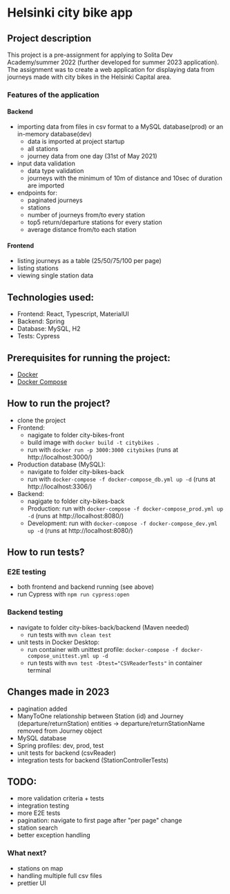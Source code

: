 # Helsinki city bike app

## Project description

This project is a pre-assignment for applying to Solita Dev Academy/summer 2022  (further developed for summer 2023 application). The assignment was to create a web application for displaying data from journeys made with city bikes in the Helsinki Capital area.

### Features of the application
#### Backend  
- importing data from files in csv format to a MySQL database(prod) or an in-memory database(dev)
    - data is imported at project startup
    - all stations
    - journey data from one day (31st of May 2021)
- input data validation
    - data type validation
    - journeys with the minimum of 10m of distance and 10sec of duration are imported
- endpoints for:
    - paginated journeys
    - stations
    - number of journeys from/to every station
    - top5 return/departure stations for every station
    - average distance from/to each station
#### Frontend
- listing journeys as a table (25/50/75/100 per page)
- listing stations
- viewing single station data

## Technologies used:
- Frontend: React, Typescript, MaterialUI
- Backend: Spring
- Database: MySQL, H2
- Tests: Cypress

## Prerequisites for running the project:
- [Docker](https://docs.docker.com/get-docker/)
- [Docker Compose](https://docs.docker.com/compose/install/)

## How to run the project?
- clone the project
- Frontend:
    - nagigate to folder city-bikes-front
    - build image with `docker build -t citybikes .`
    - run with `docker run -p 3000:3000 citybikes` (runs at http://localhost:3000/)
- Production database (MySQL):
    - navigate to folder city-bikes-back
    - run with `docker-compose -f docker-compose_db.yml up -d` (runs at http://localhost:3306/)
- Backend:
    - nagigate to folder city-bikes-back
    - Production: run with `docker-compose -f docker-compose_prod.yml up -d` (runs at http://localhost:8080/)
    - Development: run with `docker-compose -f docker-compose_dev.yml up -d` (runs at http://localhost:8080/)

## How to run tests?

### E2E testing
- both frontend and backend running (see above)
- run Cypress with `npm run cypress:open`

### Backend testing
- navigate to folder city-bikes-back/backend (Maven needed)
    - run tests with `mvn clean test`
- unit tests in Docker Desktop:
    - run container with unittest profile: `docker-compose -f docker-compose_unittest.yml up -d`
    - run tests with `mvn test -Dtest="CSVReaderTests"` in container terminal

## Changes made in 2023
- pagination added
- ManyToOne relationship between Station (id) and Journey (departure/returnStation) entities -> departure/returnStationName removed from Journey object
- MySQL database
- Spring profiles: dev, prod, test
- unit tests for backend (csvReader)
- integration tests for backend (StationControllerTests)

## TODO:
- more validation criteria + tests
- integration testing
- more E2E tests
- pagination: navigate to first page after "per page" change
- station search
- better exception handling

### What next?
- stations on map
- handling multiple full csv files
- prettier UI